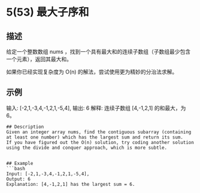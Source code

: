 # 5(53) 最大子序和

## 描述
给定一个整数数组 nums ，找到一个具有最大和的连续子数组（子数组最少包含一个元素），返回其最大和。

如果你已经实现复杂度为 O(n) 的解法，尝试使用更为精妙的分治法求解。
## 示例
输入: [-2,1,-3,4,-1,2,1,-5,4],
输出: 6
解释: 连续子数组 [4,-1,2,1] 的和最大，为 6。
``` 
## Description
Given an integer array nums, find the contiguous subarray (containing at least one number) which has the largest sum and return its sum.
If you have figured out the O(n) solution, try coding another solution using the divide and conquer approach, which is more subtle.


## Example
```bash
Input: [-2,1,-3,4,-1,2,1,-5,4],
Output: 6
Explanation: [4,-1,2,1] has the largest sum = 6.

```
